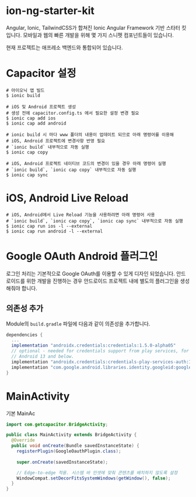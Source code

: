 # ion-ng-starter-kit

Angular, Ionic, TailwindCSS가 합쳐진 Ionic Angular Framework 기반 스타터 킷입니다.
모바일과 웹의 빠른 개발을 위해 몇 가지 스니펫 컴포넌트들이 있습니다.

현재 프로젝트는 애프레소 백엔드와 통합되어 있습니다.

# Capacitor 설정

```shell
# 아이오닉 앱 빌드
$ ionic build
```

```shell
# iOS 및 Android 프로젝트 생성
# 생성 전에 capacitor.config.ts 에서 필요한 설정 변경 필요 
$ ionic cap add ios
$ ionic cap add android
```

```shell
# ionic build 시 마다 www 폴더의 내용이 업데이트 되므로 아래 명령어를 이용해
# iOS, Android 프로젝트에 변경사항 반영 필요
# `ionic build` 내부적으로 자동 실행
$ ionic cap copy
```

```shell
# iOS, Android 프로젝트 네이티브 코드의 변경이 있을 경우 아래 명령어 실행
# `ionic build`, `ionic cap copy` 내부적으로 자동 실행
$ ionic cap sync
```

# iOS, Android Live Reload

```shell
# iOS, Android에서 Live Reload 기능을 사용하려면 아래 명령어 사용
# `ionic build`, `ionic cap copy`, `ionic cap sync` 내부적으로 자동 실행
$ ionic cap run ios -l --external
$ ionic cap run android -l --external
```

# Google OAuth Android 플러그인

로그인 처리는 기본적으로 Google OAuth를 이용할 수 있게 디자인 되었습니다.
안드로이드를 위한 개발을 진행하는 경우 안드로이드 프로젝트 내에 별도의 플러그인을 생성해줘야 합니다.

## 의존성 추가

Module의 `build.gradle` 파일에 다음과 같이 의존성을 추가합니다.

```groovy
dependencies {
  ...
  implementation "androidx.credentials:credentials:1.5.0-alpha05"
  // optional - needed for credentials support from play services, for devices running
  // Android 13 and below.
  implementation "androidx.credentials:credentials-play-services-auth:1.5.0-alpha05"
  implementation "com.google.android.libraries.identity.googleid:googleid:1.1.1"
}
```

# MainActivity

기본 MainAc

```java
import com.getcapacitor.BridgeActivity;

public class MainActivity extends BridgeActivity {
  @Override
  public void onCreate(Bundle savedInstanceState) {
    registerPlugin(GoogleOauthPlugin.class);
    
    super.onCreate(savedInstanceState);

    // Edge-to-edge 적용. 시스템 바 인셋에 맞춰 콘텐츠를 배치하지 않도록 설정
    WindowCompat.setDecorFitsSystemWindows(getWindow(), false);
  }
}
```
